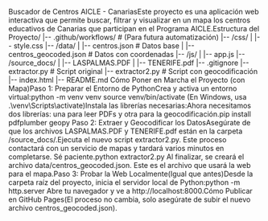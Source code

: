 Buscador de Centros AICLE - CanariasEste proyecto es una aplicación web interactiva que permite buscar, filtrar y visualizar en un mapa los centros educativos de Canarias que participan en el Programa AICLE.Estructura del Proyecto/
|-- .github/workflows/   # (Para futura automatización)
|-- /css/
|   |-- style.css
|-- /data/
|   |-- centros.json             # Datos base
|   |-- centros_geocoded.json    # Datos con coordenadas
|-- /js/
|   |-- app.js
|-- /source_docs/
|   |-- LASPALMAS.PDF
|   |-- TENERIFE.pdf
|-- .gitignore
|-- extractor.py                 # Script original
|-- extractor2.py                # Script con geocodificación
|-- index.html
|-- README.md
Cómo Poner en Marcha el Proyecto (con Mapa)Paso 1: Preparar el Entorno de PythonCrea y activa un entorno virtual:python -m venv venv
source venv/bin/activate 
(En Windows, usa .\venv\Scripts\activate)Instala las librerías necesarias:Ahora necesitamos dos librerías: una para leer PDFs y otra para la geocodificación.pip install pdfplumber geopy
Paso 2: Extraer y Geocodificar los DatosAsegúrate de que los archivos LASPALMAS.PDF y TENERIFE.pdf están en la carpeta /source_docs/.Ejecuta el nuevo script extractor2.py. Este proceso contactará con un servicio de mapas y tardará varios minutos en completarse. Sé paciente.python extractor2.py
Al finalizar, se creará el archivo data/centros_geocoded.json. Este es el archivo que usará la web para el mapa.Paso 3: Probar la Web Localmente(Igual que antes)Desde la carpeta raíz del proyecto, inicia el servidor local de Python:python -m http.server
Abre tu navegador y ve a http://localhost:8000.Cómo Publicar en GitHub Pages(El proceso no cambia, solo asegúrate de subir el nuevo archivo centros_geocoded.json).
